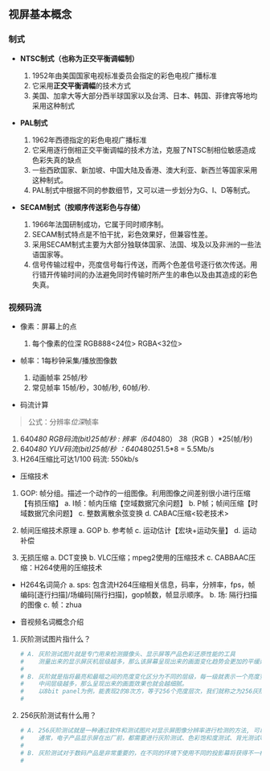## **视屏基本概念**

### **制式**

- **NTSC制式（也称为正交平衡调幅制）**
    1. 1952年由美国国家电视标准委员会指定的彩色电视广播标准
    2. 它采用**正交平衡调幅**的技术方式
    3. 美国、加拿大等大部分西半球国家以及台湾、日本、韩国、菲律宾等地均采用这种制式

- **PAL制式**
    1. 1962年西德指定的彩色电视广播标准
    2. 它采用逐行倒相正交平衡调幅的技术方法，克服了NTSC制相位敏感造成色彩失真的缺点
    3. 一些西欧国家、新加坡、中国大陆及香港、澳大利亚、新西兰等国家采用这种制式。
    4. PAL制式中根据不同的参数细节，又可以进一步划分为G、I、D等制式。

- **SECAM制式（按顺序传送彩色与存储）**
    1. 1966年法国研制成功，它属于同时顺序制。
    2. SECAM制式特点是不怕干扰，彩色效果好，但兼容性差。
    3. 采用SECAM制式主要为大部分独联体国家、法国、埃及以及非洲的一些法语国家等。
    4. 信号传输过程中，亮度信号每行传送，而两个色差信号逐行依次传送。用行错开传输时间的办法避免同时传输时所产生的串色以及由其造成的彩色失真。

### **视频码流**
- 像素：屏幕上的点
	1. 每个像素的位深 RGB888<24位> RGBA<32位>

- 帧率：1每秒钟采集/播放图像数
	1. 动画帧率 25帧/秒
	2. 常见帧率 15帧/秒，30帧/秒, 60帧/秒.

- 码流计算
>  公式：分辨率*位深*帧率

1. 640*480 RGB码流(bit)25帧/秒 : 辨率（640*480） *3*8（RGB ）*25(帧/秒)
2. 640*480 YUV码流(bit)25帧/秒 ：640*480*25*1.5*8 = 5.5Mb/s
3. H264压缩比可达1/100 码流: 550kb/s 

-  压缩技术
1. GOP: 帧分组。描述一个动作的一组图像。利用图像之间差别很小进行压缩【有损压缩】
	a. I帧：帧内压缩【空域数据冗余问题】
	b. P帧；帧间压缩【时域数据冗余问题】
	c. 整数离散余弦变换
    d. CABAC压缩<较老技术>

2. 帧间压缩技术原理
    a. GOP
    b. 参考帧
    c. 运动估计【宏块+运动矢量】
    d. 运动补偿

3. 无损压缩
	a. DCT变换
	b. VLC压缩；mpeg2使用的压缩技术
	c. CABBAAC压缩：H264使用的压缩技术

- H264名词简介
	a. sps: 包含流H264压缩相关信息，码率，分辨率，fps，帧编码[逐行扫描]/场编码[隔行扫描]，gop帧数，帧显示顺序。
    b. 场: 隔行扫描的图像
    c. 帧：zhua

- 音视频名词概念介绍
1. 灰阶测试图片指什么？
	```sh
	# A. 灰阶测试图片就是专门用来检测摄像头、显示屏等产品色彩还原性能的工具
	#    测量出来的显示屏灰机层级越多，那么该屏幕呈现出来的画面变化趋势会更加的平缓柔和。  
	#
	# B. 灰阶就是指将最亮和最暗之间的亮度变化区分为不同的层级，每一级就表示一个亮度变化
	#    中间层级越多，那么呈现出来的画面效果也就会越细腻。
	#    以8bit panel为例，能表现2的8次方，等于256个亮度层次，我们就称之为256灰阶。
	#
	```
2. 256灰阶测试有什么用？
	```sh
	# A. 256灰阶测试就是一种通过软件和测试图片对显示屏图像分辨率进行检测的方法, 可以反映出显示屏的品质。
	#    通常，电子产品显示屏在出厂前，都需要进行灰阶测试、色彩饱和度测试、背光测试等等
	#
	# B. 灰阶测试对于数码产品是非常重要的，在不同的环境下使用不同的投影幕将获得不一样的效果，准确的灰阶过渡呈现更真实的画面
	# 
	```



    






















